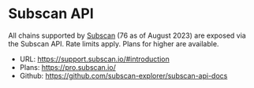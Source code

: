 # Subscan API

All chains supported by [Subscan](/tools/explorers/subscan) (76 as of August 2023) are exposed via the Subscan API. Rate limits apply. Plans for higher are available.

- URL: https://support.subscan.io/#introduction
- Plans: https://pro.subscan.io/
- Github: https://github.com/subscan-explorer/subscan-api-docs
